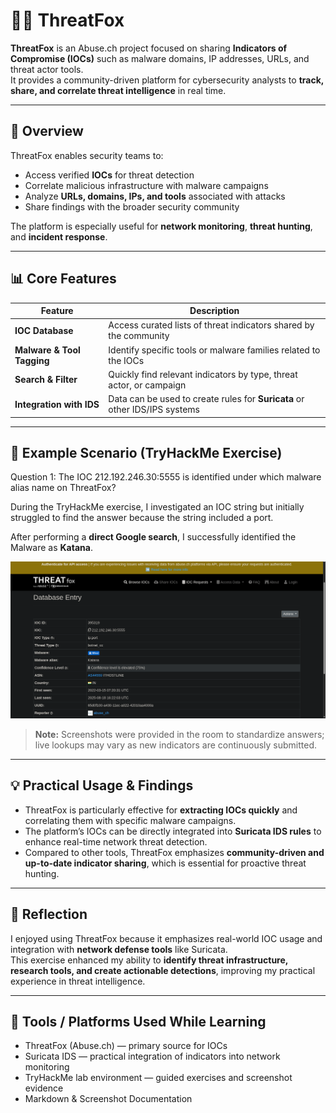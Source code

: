 # 🕵️‍♂️ ThreatFox

**ThreatFox** is an Abuse.ch project focused on sharing **Indicators of Compromise (IOCs)** such as malware domains, IP addresses, URLs, and threat actor tools.  
It provides a community-driven platform for cybersecurity analysts to **track, share, and correlate threat intelligence** in real time.

---

## 🧠 Overview

ThreatFox enables security teams to:

- Access verified **IOCs** for threat detection  
- Correlate malicious infrastructure with malware campaigns  
- Analyze **URLs, domains, IPs, and tools** associated with attacks  
- Share findings with the broader security community  

The platform is especially useful for **network monitoring**, **threat hunting**, and **incident response**.

---

## 📊 Core Features

| Feature | Description |
|--------|-------------|
| **IOC Database** | Access curated lists of threat indicators shared by the community |
| **Malware & Tool Tagging** | Identify specific tools or malware families related to the IOCs |
| **Search & Filter** | Quickly find relevant indicators by type, threat actor, or campaign |
| **Integration with IDS** | Data can be used to create rules for **Suricata** or other IDS/IPS systems |

---

## 🧪 Example Scenario (TryHackMe Exercise)

Question 1: The IOC 212.192.246.30:5555 is identified under which malware alias name on ThreatFox?

During the TryHackMe exercise, I investigated an IOC string but initially struggled to find the answer because the string included a port.  


After performing a **direct Google search**, I successfully identified the Malware as **Katana**.

![ThreatFox - Example Output (Room Screenshot)](screenshots/TFox1.png)

> **Note:** Screenshots were provided in the room to standardize answers; live lookups may vary as new indicators are continuously submitted.

---

## 💡 Practical Usage & Findings

- ThreatFox is particularly effective for **extracting IOCs quickly** and correlating them with specific malware campaigns.  
- The platform’s IOCs can be directly integrated into **Suricata IDS rules** to enhance real-time network threat detection.  
- Compared to other tools, ThreatFox emphasizes **community-driven and up-to-date indicator sharing**, which is essential for proactive threat hunting.

---

## 🧠 Reflection

I enjoyed using ThreatFox because it emphasizes real-world IOC usage and integration with **network defense tools** like Suricata.  
This exercise enhanced my ability to **identify threat infrastructure, research tools, and create actionable detections**, improving my practical experience in threat intelligence.

---

## 🧰 Tools / Platforms Used While Learning
- ThreatFox (Abuse.ch) — primary source for IOCs  
- Suricata IDS — practical integration of indicators into network monitoring  
- TryHackMe lab environment — guided exercises and screenshot evidence  
- Markdown & Screenshot Documentation
